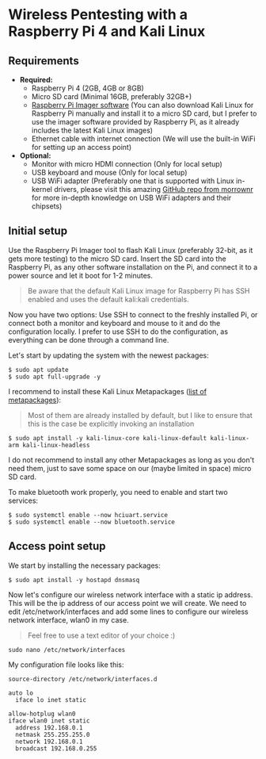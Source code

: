 # Wireless Pentesting with a Raspberry Pi 4 and Kali Linux
## Requirements
- **Required:**
  - Raspberry Pi 4 (2GB, 4GB or 8GB)
  - Micro SD card (Minimal 16GB, preferably 32GB+)
  - [Raspberry Pi Imager software](https://www.raspberrypi.com/software/) (You can also download Kali Linux for Raspberry Pi manually and install it to a micro SD card, but I prefer to use the imager software provided by Raspberry Pi, as it already includes the latest Kali Linux images)
  - Ethernet cable with internet connection (We will use the built-in WiFi for setting up an access point)
- **Optional:**
  - Monitor with micro HDMI connection (Only for local setup)
  - USB keyboard and mouse (Only for local setup)
  - USB WiFi adapter (Preferably one that is supported with Linux in-kernel drivers, please visit this amazing [GitHub repo from morrownr](https://github.com/morrownr/USB-WiFi/blob/main/home/USB_WiFi_Adapters_that_are_supported_with_Linux_in-kernel_drivers.md) for more in-depth knowledge on USB WiFi adapters and their chipsets)

## Initial setup
Use the Raspberry Pi Imager tool to flash Kali Linux (preferably 32-bit, as it gets more testing) to the micro SD card.
Insert the SD card into the Raspberry Pi, as any other software installation on the Pi, and connect it to a power source and let it boot for 1-2 minutes.

> Be aware that the default Kali Linux image for Raspberry Pi has SSH enabled and uses the default kali:kali credentials.

Now you have two options: Use SSH to connect to the freshly installed Pi, or connect both a monitor and keyboard and mouse to it and do the configuration locally.
I prefer to use SSH to do the configuration, as everything can be done through a command line.

Let's start by updating the system with the newest packages:
```
$ sudo apt update
$ sudo apt full-upgrade -y
```

I recommend to install these Kali Linux Metapackages ([list of metapackages](https://www.kali.org/docs/general-use/metapackages/)):
> Most of them are already installed by default, but I like to ensure that this is the case be explicitly invoking an installation
```
$ sudo apt install -y kali-linux-core kali-linux-default kali-linux-arm kali-linux-headless
```
I do not recommend to install any other Metapackages as long as you don't need them, just to save some space on our (maybe limited in space) micro SD card.

To make bluetooth work properly, you need to enable and start two services:
```
$ sudo systemctl enable --now hciuart.service
$ sudo systemctl enable --now bluetooth.service
```

## Access point setup
We start by installing the necessary packages:
```
$ sudo apt install -y hostapd dnsmasq
```

Now let's configure our wireless network interface with a static ip address. This will be the ip address of our access point we will create.
We need to edit /etc/network/interfaces and add some lines to configure our wireless network interface, wlan0 in my case.
> Feel free to use a text editor of your choice :)
```
sudo nano /etc/network/interfaces
```
My configuration file looks like this:
```
source-directory /etc/network/interfaces.d

auto lo
  iface lo inet static

allow-hotplug wlan0
iface wlan0 inet static
  address 192.168.0.1
  netmask 255.255.255.0
  network 192.168.0.1
  broadcast 192.168.0.255
```
